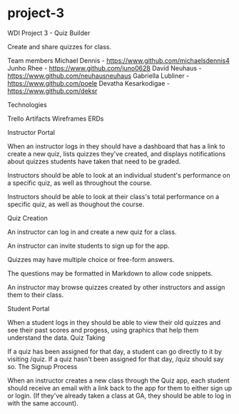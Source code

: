 # project-3
WDI Project 3 - Quiz Builder

Create and share quizzes for class.

Team members
  Michael Dennis - https://www.github.com/michaelsdennis4
  Junho Rhee - https://www.github.com/juno0628
  David Neuhaus - https://www.github.com/neuhausneuhaus
  Gabriella Lubliner - https://www.github.com/poele
  Devatha Kesarkodigae - https://www.github.com/deksr
  
Technologies
  
Trello 
Artifacts
Wireframes
ERDs

Instructor Portal

When an instructor logs in they should have a dashboard that has a link to create a new quiz, lists quizzes they've created, and displays notifications about quizzes students have taken that need to be graded.

Instructors should be able to look at an individual student's performance on a specific quiz, as well as throughout the course.

Instructors should be able to look at their class's total performance on a specific quiz, as well as thoughout the course.

Quiz Creation

An instructor can log in and create a new quiz for a class.

An instructor can invite students to sign up for the app.

Quizzes may have multiple choice or free-form answers.

The questions may be formatted in Markdown to allow code snippets.

An instructor may browse quizzes created by other instructors and assign them to their class.

Student Portal

When a student logs in they should be able to view their old quizzes and see their past scores and progess, using graphics that help them understand the data.
Quiz Taking

If a quiz has been assigned for that day, a student can go directly to it by visiting /quiz. If a quiz hasn't been assigned for that day, /quiz should say so.
The Signup Process

When an instructor creates a new class through the Quiz app, each student should receive an email with a link back to the app for them to either sign up or login. (If they've already taken a class at GA, they should be able to log in with the same account).
